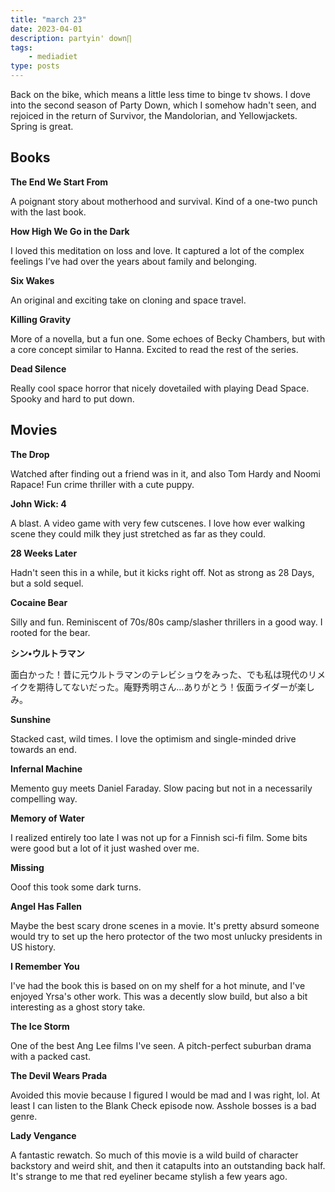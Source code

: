 ```yaml
---
title: "march 23"
date: 2023-04-01
description: partyin' down∏
tags: 
    - mediadiet
type: posts
---
```


Back on the bike, which means a little less time to binge tv shows. I dove into the second season of Party Down, which I somehow hadn't seen, and rejoiced in the return of Survivor, the Mandolorian, and Yellowjackets. Spring is great.

## Books ##

**The End We Start From**

A poignant story about motherhood and survival. Kind of a one-two punch with the last book.

**How High We Go in the Dark**

I loved this meditation on loss and love. It captured a lot of the complex feelings I’ve had over the years about family and belonging.

**Six Wakes**

An original and exciting take on cloning and space travel.

**Killing Gravity**

More of a novella, but a fun one. Some echoes of Becky Chambers, but with a core concept similar to Hanna. Excited to read the rest of the series.

**Dead Silence**

Really cool space horror that nicely dovetailed with playing Dead Space. Spooky and hard to put down.

## Movies

**The Drop**

Watched after finding out a friend was in it, and also Tom Hardy and Noomi Rapace! Fun crime thriller with a cute puppy.

**John Wick: 4**

A blast. A video game with very few cutscenes. I love how ever walking scene they could milk they just stretched as far as they could.

**28 Weeks Later**

Hadn't seen this in a while, but it kicks right off. Not as strong as 28 Days, but a sold sequel.

**Cocaine Bear**

Silly and fun. Reminiscent of 70s/80s camp/slasher thrillers in a good way. I rooted for the bear.

**シン•ウルトラマン**

面白かった！昔に元ウルトラマンのテレビショウをみった、でも私は現代のリメイクを期待してないだった。庵野秀明さん…ありがとう！仮面ライダーが楽しみ。

**Sunshine**

Stacked cast, wild times. I love the optimism and single-minded drive towards an end.

**Infernal Machine**

Memento guy meets Daniel Faraday. Slow pacing but not in a necessarily compelling way.

**Memory of Water**

I realized entirely too late I was not up for a Finnish sci-fi film. Some bits were good but a lot of it just washed over me. 

**Missing**

Ooof this took some dark turns.

**Angel Has Fallen**

Maybe the best scary drone scenes in a movie. It's pretty absurd someone would try to set up the hero protector of the two most unlucky presidents in US history.

**I Remember You**

I've had the book this is based on on my shelf for a hot minute, and I've enjoyed Yrsa's other work. This was a decently slow build, but also a bit interesting as a ghost story take.

**The Ice Storm**

One of the best Ang Lee films I've seen. A pitch-perfect suburban drama with a packed cast.

**The Devil Wears Prada**

Avoided this movie because I figured I would be mad and I was right, lol. At least I can listen to the Blank Check episode now. Asshole bosses is a bad genre.

**Lady Vengance**

A fantastic rewatch. So much of this movie is a wild build of character backstory and weird shit, and then it catapults into an outstanding back half. It's strange to me that red eyeliner became stylish a few years ago.